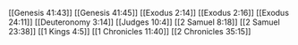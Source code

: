 [[Genesis 41:43]]
[[Genesis 41:45]]
[[Exodus 2:14]]
[[Exodus 2:16]]
[[Exodus 24:11]]
[[Deuteronomy 3:14]]
[[Judges 10:4]]
[[2 Samuel 8:18]]
[[2 Samuel 23:38]]
[[1 Kings 4:5]]
[[1 Chronicles 11:40]]
[[2 Chronicles 35:15]]
